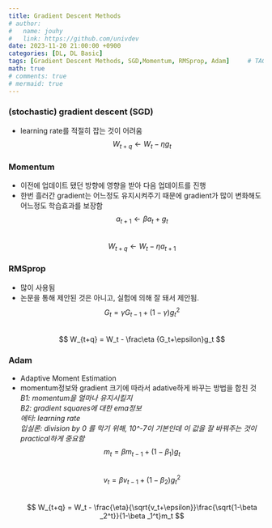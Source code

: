 ```yaml
---
title: Gradient Descent Methods
# author:
#   name: jouhy
#   link: https://github.com/univdev
date: 2023-11-20 21:00:00 +0900
categories: [DL, DL Basic]
tags: [Gradient Descent Methods, SGD,Momentum, RMSprop, Adam]     # TAG names should always be lowercase
math: true
# comments: true
# mermaid: true
---
```


### **(stochastic) gradient descent (SGD)**
- learning rate를 적절히 잡는 것이 어려움   
$$
W_{t+q} \gets W_t - \eta g_t
$$

### **Momentum**
- 이전에 업데이트 됐던 방향에 영향을 받아 다음 업데이트를 진행
- 한번 흘러간 gradient는 어느정도 유지시켜주기 때문에 gradient가 많이 변화해도 어느정도 학습효과를 보장함   
$$
a_{t+1} \gets \beta a_t +g_t
$$   
$$
W_{t+q} \gets W_t - \eta a_{t+1}
$$

### **RMSprop**
- 많이 사용됨
- 논문을 통해 제안된 것은 아니고, 실험에 의해 잘 돼서 제안됨.
$$
G_{t} = \gamma G_{t-1} + (1-\gamma) g_t^2
$$   
$$
W_{t+q} = W_t - \frac\eta {G_t+\epsilon}g_t
$$

### **Adam**
- Adaptive Moment Estimation
- momentum정보와 gradient 크기에 따라서 adative하게 바꾸는 방법을 합친 것   
_B1: momentum을 얼마나 유지시킬지   
B2: gradient squares에 대한 ema정보   
에타: learning rate   
입실론: division by 0 를 막기 위해, 10^-7이 기본인데 이 값을 잘 바꿔주는 것이 practical하게 중요함_   
$$
m_{t} = \beta m_{t-1} + (1-\beta _1) g_t
$$   
$$
v_{t} = \beta v_{t-1} + (1-\beta _2) g_t^2
$$   
$$
W_{t+q} = W_t - \frac{\eta}{\sqrt{v_t+\epsilon}}\frac{\sqrt{1-\beta _2^t}}{1-\beta _1^t}m_t
$$
